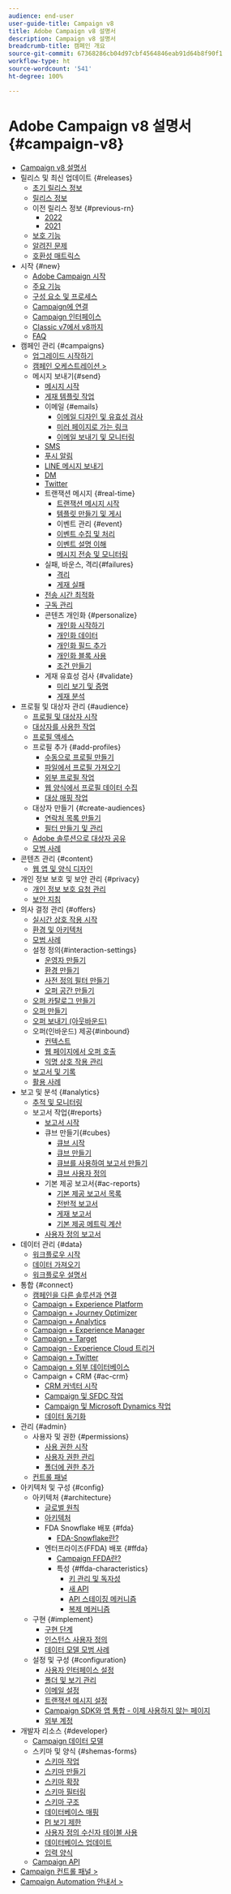 ```yaml
---
audience: end-user
user-guide-title: Campaign v8
title: Adobe Campaign v8 설명서
description: Campaign v8 설명서
breadcrumb-title: 캠페인 개요
source-git-commit: 67368286cb04d97cbf4564846eab91d64b8f90f1
workflow-type: ht
source-wordcount: '541'
ht-degree: 100%

---
```



# Adobe Campaign v8 설명서 {#campaign-v8}

+ [Campaign v8 설명서](campaign-home.md)
+ 릴리스 및 최신 업데이트 {#releases}
   + [초기 릴리스 정보](start/e-release-notes.md)
   + [릴리스 정보](start/release-notes.md)
   + 이전 릴리스 정보 {#previous-rn}
      + [2022](start/release-notes-2022.md)
      + [2021](start/release-notes-2021.md)
   + [보호 기능](start/ac-guardrails.md)
   + [알려진 문제](start/known-issues.md)
   + [호환성 매트릭스](start/compatibility-matrix.md)
+ 시작 {#new}
   + [Adobe Campaign 시작](start/get-started.md)
   + [주요 기능](start/whats-new.md)
   + [구성 요소 및 프로세스](start/ac-components.md)
   + [Campaign에 연결](start/connect.md)
   + [Campaign 인터페이스](start/campaign-ui.md)
   + [Classic v7에서 v8까지](start/v7-to-v8.md)
   + [FAQ](start/campaign-faq.md)
+ 캠페인 관리 {#campaigns}
   + [업그레이드 시작하기](start/campaigns.md)
   + [캠페인 오케스트레이션 >](https://experienceleague.adobe.com/docs/campaign/automation/campaign-orchestration/set-up-campaigns.html?lang=ko)
   + 메시지 보내기{#send}
      + [메시지 시작](start/create-message.md)
      + [게재 템플릿 작업](send/create-templates.md)
      + 이메일 {#emails}
         + [이메일 디자인 및 유효성 검사](send/email.md)
         + [미러 페이지로 가는 링크](send/mirror-page.md)
         + [이메일 보내기 및 모니터링](send/send.md)
      + [SMS](send/sms.md)
      + [푸시 알림](send/push.md)
      + [LINE 메시지 보내기](send/line.md)
      + [DM](send/direct-mail.md)
      + [Twitter](send/twitter.md)
      + 트랜잭션 메시지  {#real-time}
         + [트랜잭션 메시지 시작](send/transactional.md)
         + [템플릿 만들기 및 게시](send/transactional-template.md)
         + 이벤트 관리 {#event}
         + [이벤트 수집 및 처리](send/event-processing.md)
         + [이벤트 설명 이해](send/event-description.md)
         + [메시지 전송 및 모니터링](send/delivery-execution.md)
      + 실패, 바운스, 격리{#failures}
         + [격리](send/quarantines.md)
         + [게재 실패](send/delivery-failures.md)
      + [전송 시간 최적화](send/predictive.md)
      + [구독 관리](start/subscriptions.md)
      + 콘텐츠 개인화 {#personalize}
         + [개인화 시작하기](send/personalize.md)
         + [개인화 데이터](send/personalization-data.md)
         + [개인화 필드 추가](send/personalization-fields.md)
         + [개인화 블록 사용](send/personalization-blocks.md)
         + [조건 만들기](send/conditions.md)
      + 게재 유효성 검사 {#validate}
         + [미리 보기 및 증명](send/preview-and-proof.md)
         + [게재 분석](send/delivery-analysis.md)
+ 프로필 및 대상자 관리 {#audience}
   + [프로필 및 대상자 시작](audiences/gs-audiences.md)
   + [대상자를 사용한 작업](start/audiences.md)
   + [프로필 액세스](audiences/view-profiles.md)
   + 프로필 추가 {#add-profiles}
      + [수동으로 프로필 만들기](audiences/create-profiles.md)
      + [파일에서 프로필 가져오기](audiences/import-profiles.md)
      + [외부 프로필 작업](audiences/external-profiles.md)
      + [웹 양식에서 프로필 데이터 수집](audiences/collect-profiles.md)
      + [대상 매핑 작업](audiences/target-mappings.md)
   + 대상자 만들기 {#create-audiences}
      + [연락처 목록 만들기](audiences/create-audiences.md)
      + [필터 만들기 및 관리](audiences/create-filters.md)
   + [Adobe 솔루션으로 대상자 공유](start/shared-audiences.md)
   + [모범 사례](audiences/audiences-best-practices.md)
+ 콘텐츠 관리 {#content}
   + [웹 앱 및 양식 디자인](dev/webapps.md)
+ 개인 정보 보호 및 보안 관리 {#privacy}
   + [개인 정보 보호 요청 관리](start/privacy.md)
   + [보안 지침](config/security.md)
+ 의사 결정 관리 {#offers}
   + [실시간 상호 작용 시작](interaction/interaction.md)
   + [환경 및 아키텍처](interaction/interaction-architecture.md)
   + [모범 사례](interaction/interaction-best-practices.md)
   + 설정 정의{#interaction-settings}
      + [운영자 만들기](interaction/interaction-operators.md)
      + [환경 만들기](interaction/interaction-env.md)
      + [사전 정의 필터 만들기](interaction/interaction-predefined-filters.md)
      + [오퍼 공간 만들기](interaction/interaction-offer-spaces.md)
   + [오퍼 카탈로그 만들기](interaction/interaction-offer-catalog.md)
   + [오퍼 만들기](interaction/interaction-offer.md)
   + [오퍼 보내기 (아웃바운드)](interaction/interaction-send-offers.md)
   + 오퍼(인바운드) 제공{#inbound}
      + [컨텍스트](interaction/interaction-present-offers.md)
      + [웹 페이지에서 오퍼 호출](interaction/interaction-integration.md)
      + [익명 상호 작용 관리](interaction/anonymous-interactions.md)
   + [보고서 및 기록](interaction/interaction-tracking.md)
   + [활용 사례](interaction/interaction-use-cases.md)
+ 보고 및 분석 {#analytics}
   + [추적 및 모니터링](start/tracking.md)
   + 보고서 작업{#reports}
      + [보고서 시작](reporting/gs-reporting.md)
      + 큐브 만들기{#cubes}
         + [큐브 시작](reporting/gs-cubes.md)
         + [큐브 만들기](reporting/cube-indicators.md)
         + [큐브를 사용하여 보고서 만들기](reporting/cube-tables.md)
         + [큐브 사용자 정의](reporting/customize-cubes.md)
      + 기본 제공 보고서{#ac-reports}
         + [기본 제공 보고서 목록](reporting/built-in-reports.md)
         + [전반적 보고서](reporting/global-reports.md)
         + [게재 보고서](reporting/delivery-reports.md)
         + [기본 제공 메트릭 계산](reporting/metrics-calculation.md)
      + [사용자 정의 보고서](reporting/custom-reports.md)
+ 데이터 관리 {#data}
   + [워크플로우 시작](config/workflows.md)
   + [데이터 가져오기](start/import.md)
   + [워크플로우 설명서](https://experienceleague.adobe.com/docs/campaign/automation/workflows/introduction/build-a-workflow.html?lang=ko)
+ 통합 {#connect}
   + [캠페인을 다른 솔루션과 연결](connect/integration.md)
   + [Campaign + Experience Platform](connect/ac-aep.md)
   + [Campaign + Journey Optimizer](connect/ac-ajo.md)
   + [Campaign + Analytics](connect/ac-aa.md)
   + [Campaign + Experience Manager](connect/ac-aem.md)
   + [Campaign + Target](connect/ac-at.md)
   + [Campaign - Experience Cloud 트리거](connect/ac-triggers.md)
   + [Campaign + Twitter](connect/ac-tw.md)
   + [Campaign + 외부 데이터베이스](connect/fda.md)
   + Campaign + CRM {#ac-crm}
      + [CRM 커넥터 시작](connect/crm.md)
      + [Campaign 및 SFDC 작업](connect/ac-sfdc.md)
      + [Campaign 및 Microsoft Dynamics 작업](connect/ac-ms-dyn.md)
      + [데이터 동기화](connect/crm-data-sync.md)
+ 관리 {#admin}
   + 사용자 및 권한 {#permissions}
      + [사용 권한 시작](start/gs-permissions.md)
      + [사용자 권한 관리](start/manage-permissions.md)
      + [폴더에 권한 추가](start/folder-permissions.md)
   + [컨트롤 패널](config/self-service.md)
+ 아키텍처 및 구성 {#config}
   + 아키텍처 {#architecture}
      + [글로벌 원칙](architecture/general-architecture.md)
      + [아키텍처](architecture/architecture.md)
      + FDA Snowflake 배포 {#fda}
         + [FDA-Snowflake란?](architecture/fda-deployment.md)
      + 엔터프라이즈(FFDA) 배포 {#ffda}
         + [Campaign FFDA란?](architecture/enterprise-deployment.md)
         + 특성 {#ffda-characteristics}
            + [키 관리 및 독자성](architecture/keys.md)
            + [새 API](architecture/new-apis.md)
            + [API 스테이징 메커니즘](architecture/staging.md)
            + [복제 메커니즘](architecture/replication.md)
   + 구현 {#implement}
      + [구현 단계](start/implement.md)
      + [인스턴스 사용자 정의](dev/customize.md)
      + [데이터 모델 모범 사례](dev/datamodel-best-practices.md)
   + 설정 및 구성 {#configuration}
      + [사용자 인터페이스 설정](config/ui-settings.md)
      + [폴더 및 보기 관리](audiences/folders-and-views.md)
      + [이메일 설정](config/email-settings.md)
      + [트랜잭션 메시지 설정](config/transactional-msg-settings.md)
      + [Campaign SDK와 앱 통합 - 이제 사용하지 않는 페이지](config/push-config.md)
      + [외부 계정](config/external-accounts.md)
+ 개발자 리소스 {#developer}
   + [Campaign 데이터 모델](dev/datamodel.md)
   + 스키마 및 양식 {#shemas-forms}
      + [스키마 작업](dev/schemas.md)
      + [스키마 만들기](dev/create-schema.md)
      + [스키마 확장](dev/extend-schema.md)
      + [스키마 필터링](dev/filter-schema.md)
      + [스키마 구조](dev/schema-structure.md)
      + [데이터베이스 매핑](dev/database-mapping.md)
      + [PI 보기 제한](dev/restrict-pi-view.md)
      + [사용자 정의 수신자 테이블 사용](dev/custom-recipient.md)
      + [데이터베이스 업데이트](dev/update-database-structure.md)
      + [입력 양식](dev/forms.md)
   + [Campaign API](dev/api.md)
+ [Campaign 컨트롤 패널 >](https://experienceleague.adobe.com/docs/control-panel/using/control-panel-home.html?lang=ko)
+ [Campaign Automation 안내서 >](https://experienceleague.adobe.com/docs/campaign/automation/home.html?lang=ko)
